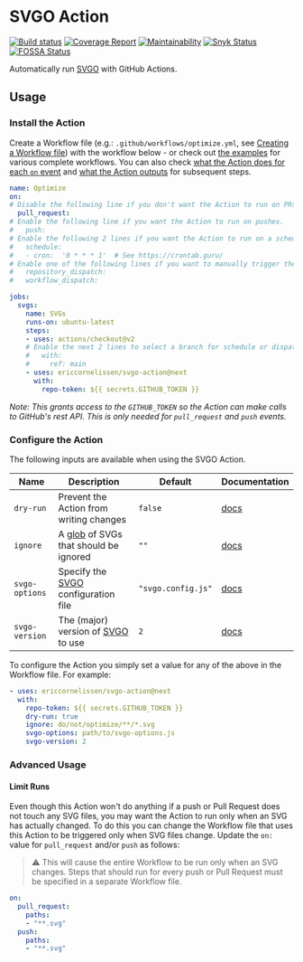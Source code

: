 # SVGO Action

[![Build status][ci-image]][ci-url]
[![Coverage Report][coverage-image]][coverage-url]
[![Maintainability][maintainability-image]][maintainability-url]
[![Snyk Status][snyk-image]][snyk-url]
[![FOSSA Status][fossa-image]][fossa-url]

Automatically run [SVGO] with GitHub Actions.

## Usage

### Install the Action

Create a Workflow file (e.g.: `.github/workflows/optimize.yml`, see [Creating a
Workflow file]) with the workflow below - or check out [the examples] for
various complete workflows. You can also check [what the Action does for each
`on` event] and [what the Action outputs] for subsequent steps.

```yaml
name: Optimize
on:
# Disable the following line if you don't want the Action to run on PRs.
  pull_request:
# Enable the following line if you want the Action to run on pushes.
#   push:
# Enable the following 2 lines if you want the Action to run on a schedule.
#   schedule:
#   - cron:  '0 * * * 1'  # See https://crontab.guru/
# Enable one of the following lines if you want to manually trigger the Action.
#   repository_dispatch:
#   workflow_dispatch:

jobs:
  svgs:
    name: SVGs
    runs-on: ubuntu-latest
    steps:
    - uses: actions/checkout@v2
    # Enable the next 2 lines to select a branch for schedule or dispatch runs.
    #   with:
    #     ref: main
    - uses: ericcornelissen/svgo-action@next
      with:
        repo-token: ${{ secrets.GITHUB_TOKEN }}
```

_Note: This grants access to the `GITHUB_TOKEN` so the Action can make calls to
GitHub's rest API. This is only needed for `pull_request` and `push` events._

### Configure the Action

The following inputs are available when using the SVGO Action.

| Name           | Description                             | Default            | Documentation                         |
| -------------- | --------------------------------------- | ------------------ | ------------------------------------- |
| `dry-run`      | Prevent the Action from writing changes | `false`            | [docs](/docs/inputs.md#dry-run)      |
| `ignore`       | A [glob] of SVGs that should be ignored | `""`               | [docs](/docs/inputs.md#ignore)       |
| `svgo-options` | Specify the [SVGO] configuration file   | `"svgo.config.js"` | [docs](/docs/inputs.md#svgo-options) |
| `svgo-version` | The (major) version of [SVGO] to use    | `2`                | [docs](/docs/inputs.md#svgo-version) |

To configure the Action you simply set a value for any of the above in the
Workflow file. For example:

```yaml
- uses: ericcornelissen/svgo-action@next
  with:
    repo-token: ${{ secrets.GITHUB_TOKEN }}
    dry-run: true
    ignore: do/not/optimize/**/*.svg
    svgo-options: path/to/svgo-options.js
    svgo-version: 2
```

### Advanced Usage

#### Limit Runs

Even though this Action won't do anything if a push or Pull Request does not
touch any SVG files, you may want the Action to run only when an SVG has
actually changed. To do this you can change the Workflow file that uses this
Action to be triggered only when SVG files change. Update the `on:` value for
`pull_request` and/or `push` as follows:

> :warning: This will cause the entire Workflow to be run only when an SVG
> changes. Steps that should run for every push or Pull Request must be
> specified in a separate Workflow file.

```yaml
on:
  pull_request:
    paths:
    - "**.svg"
  push:
    paths:
    - "**.svg"
```

[ci-url]: https://github.com/ericcornelissen/svgo-action/actions?query=workflow%3A%22Code+Validation%22+branch%3Anext
[ci-image]: https://img.shields.io/github/workflow/status/ericcornelissen/svgo-action/Code%20Validation/next?logo=github
[coverage-url]: https://codecov.io/gh/ericcornelissen/svgo-action
[coverage-image]: https://codecov.io/gh/ericcornelissen/svgo-action/branch/next/graph/badge.svg
[maintainability-url]: https://codeclimate.com/github/ericcornelissen/svgo-action/maintainability
[maintainability-image]: https://api.codeclimate.com/v1/badges/4b1085a28f00ec5f9225/maintainability
[snyk-image]: https://snyk.io/test/github/ericcornelissen/svgo-action/badge.svg?targetFile=package.json
[snyk-url]: https://snyk.io/test/github/ericcornelissen/svgo-action?targetFile=package.json
[fossa-image]: https://app.fossa.com/api/projects/git%2Bgithub.com%2Fericcornelissen%2Fsvgo-action.svg?type=shield
[fossa-url]: https://app.fossa.com/projects/git%2Bgithub.com%2Fericcornelissen%2Fsvgo-action?ref=badge_shield

[creating a workflow file]: https://docs.github.com/en/actions/learn-github-actions/introduction-to-github-actions#create-an-example-workflow
[glob]: https://en.wikipedia.org/wiki/Glob_(programming)
[svgo]: https://github.com/svg/svgo
[the examples]: ./docs/examples.md
[what the action does for each `on` event]: ./docs/events.md
[what the action outputs]: ./docs/outputs.md
